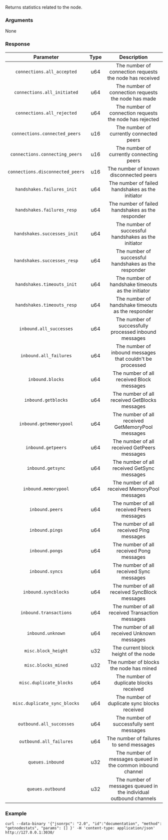 Returns statistics related to the node.

### Arguments

None

### Response

|             Parameter            | Type |                             Description                           |
|:--------------------------------:|:----:|:-----------------------------------------------------------------:|
| `connections.all_accepted`       | u64  | The number of connection requests the node has received           |
| `connections.all_initiated`      | u64  | The number of connection requests the node has made               |
| `connections.all_rejected`       | u64  | The number of connection requests the node has rejected           |
| `connections.connected_peers`    | u16  | The number of currently connected peers                           |
| `connections.connecting_peers`   | u16  | The number of currently connecting peers                          |
| `connections.disconnected_peers` | u16  | The number of known disconnected peers                            |
| `handshakes.failures_init`       | u64  | The number of failed handshakes as the initiator                  |
| `handshakes.failures_resp`       | u64  | The number of failed handshakes as the responder                  |
| `handshakes.successes_init`      | u64  | The number of successful handshakes as the initiator              |
| `handshakes.successes_resp`      | u64  | The number of successful handshakes as the responder              |
| `handshakes.timeouts_init`       | u64  | The number of handshake timeouts as the initiator                 |
| `handshakes.timeouts_resp`       | u64  | The number of handshake timeouts as the responder                 |
| `inbound.all_successes`          | u64  | The number of successfully processed inbound messages             |
| `inbound.all_failures`           | u64  | The number of inbound messages that couldn't be processed         |
| `inbound.blocks`                 | u64  | The number of all received Block messages                         |
| `inbound.getblocks`              | u64  | The number of all received GetBlocks messages                     |
| `inbound.getmemorypool`          | u64  | The number of all received GetMemoryPool messages                 |
| `inbound.getpeers`               | u64  | The number of all received GetPeers messages                      |
| `inbound.getsync`                | u64  | The number of all received GetSync messages                       |
| `inbound.memorypool`             | u64  | The number of all received MemoryPool messages                    |
| `inbound.peers`                  | u64  | The number of all received Peers messages                         |
| `inbound.pings`                  | u64  | The number of all received Ping messages                          |
| `inbound.pongs`                  | u64  | The number of all received Pong messages                          |
| `inbound.syncs`                  | u64  | The number of all received Sync messages                          |
| `inbound.syncblocks`             | u64  | The number of all received SyncBlock messages                     |
| `inbound.transactions`           | u64  | The number of all received Transaction messages                   |
| `inbound.unknown`                | u64  | The number of all received Unknown messages                       |
| `misc.block_height`              | u32  | The current block height of the node                              |
| `misc.blocks_mined`              | u32  | The number of blocks the node has mined                           |
| `misc.duplicate_blocks`          | u64  | The number of duplicate blocks received                           |
| `misc.duplicate_sync_blocks`     | u64  | The number of duplicate sync blocks received                      |
| `outbound.all_successes`         | u64  | The number of successfully sent messages                          |
| `outbound.all_failures`          | u64  | The number of failures to send messages                           |
| `queues.inbound`                 | u32  | The number of messages queued in the common inbound channel       |
| `queues.outbound`                | u32  | The number of messages queued in the individual outbound channels |

### Example
```ignore
curl --data-binary '{"jsonrpc": "2.0", "id":"documentation", "method": "getnodestats", "params": [] }' -H 'content-type: application/json' http://127.0.0.1:3030/
```
